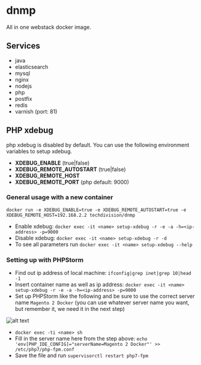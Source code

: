 # dnmp
All in one webstack docker image.

## Services
- java
- elasticsearch
- mysql
- nginx
- nodejs
- php
- postfix
- redis
- varnish (port: 81)

## PHP xdebug 
php xdebug is disabled by default. You can use the following environment variables to setup xdebug.

- **XDEBUG_ENABLE** (true|false)
- **XDEBUG_REMOTE_AUTOSTART** (true|false)
- **XDEBUG_REMOTE_HOST**
- **XDEBUG_REMOTE_PORT** (php default: 9000)

### General usage with a new container
`docker run -e XDEBUG_ENABLE=true -e XDEBUG_REMOTE_AUTOSTART=true -e XDEBUG_REMOTE_HOST=192.168.2.2 techdivision/dnmp`   

- Enable xdebug: `docker exec -it <name> setup-xdebug -r -e -a -h=<ip-address> -p=9000`
- Disable xdebug: `docker exec -it <name> setup-xdebug -r -d`
- To see all parameters run `docker exec -it <name> setup-xdebug --help`

### Setting up with PHPStorm

- Find out ip address of local machine: `ifconfig|grep inet|grep 10|head -1`
- Insert container name as well as ip address: `docker exec -it <name> setup-xdebug -r -e -a -h=<ip-address> -p=9000`
- Set up PHPStorm like the following and be sure to use the correct server name `Magento 2 Docker` (you can use whatever server name you want, but remember it, we need it in the next step)

![alt text](phpstorm-xdebug-settings.png "XDebug PHPStorm Settings")

- `docker exec -ti <name> sh`
- Fill in the server name here from the step above: `echo 'env[PHP_IDE_CONFIG]="serverName=Magento 2 Docker"' >> /etc/php7/php-fpm.conf`
- Save the file and run `supervisorctl restart php7-fpm`
